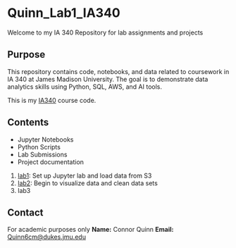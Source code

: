 # Quinn_Lab1_IA340

Welcome to my IA 340 Repository for lab assignments and projects

## Purpose

This repository contains code, notebooks, and data related to coursework in IA 340 at James Madison University. The goal is to demonstrate data analytics skills using Python, SQL, AWS, and AI tools.

This is my [IA340](https://catalog.jmu.edu/preview_course_nopop.php?catoid=50&coid=258336) course code.

## Contents

- Jupyter Notebooks
- Python Scripts
- Lab Submissions
- Project documentation

1. [lab1](https://github.com/Quinn6cm/Quinn_Lab1_IA340/blob/main/lab1.ipynb): Set up Jupyter lab and load data from S3
2. [lab2](https://github.com/Quinn6cm/Quinn_Lab1_IA340/blob/main/lab2.ipynb): Begin to visualize data and clean data sets
3. lab3

## Contact

For academic purposes only
**Name:** Connor Quinn
**Email:** Quinn6cm@dukes.jmu.edu
